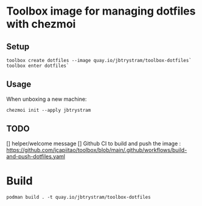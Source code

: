 # Toolbox image for managing dotfiles with chezmoi

## Setup

```
toolbox create dotfiles --image quay.io/jbtrystram/toolbox-dotfiles`
toolbox enter dotfiles`
```

## Usage

When unboxing a new machine: 
```
chezmoi init --apply jbtrystram
```

## TODO

[] helper/welcome message
[] Github CI to build and push the image : https://github.com/jcapiitao/toolbox/blob/main/.github/workflows/build-and-push-dotfiles.yaml

# Build
```
podman build . -t quay.io/jbtrystram/toolbox-dotfiles
```